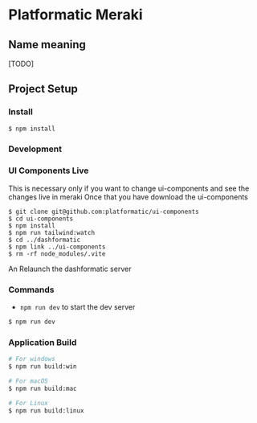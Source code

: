 # Platformatic Meraki

## Name meaning
[TODO]

## Project Setup

### Install

```bash
$ npm install
```

### Development

### UI Components Live

This is necessary only if you want to change ui-components and see the changes live in meraki
Once that you have download the ui-components

```
$ git clone git@github.com:platformatic/ui-components
$ cd ui-components
$ npm install
$ npm run tailwind:watch
$ cd ../dashformatic
$ npm link ../ui-components
$ rm -rf node_modules/.vite
```
An Relaunch the dashformatic server

### Commands

* `npm run dev` to start the dev server

```bash
$ npm run dev
```

### Application Build

```bash
# For windows
$ npm run build:win

# For macOS
$ npm run build:mac

# For Linux
$ npm run build:linux
```




